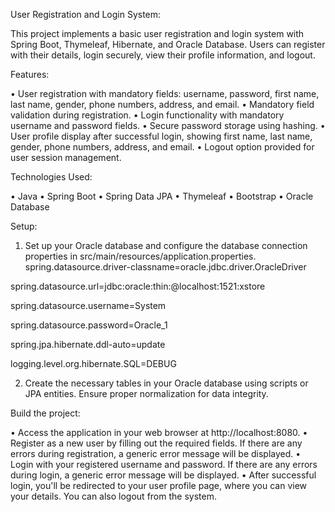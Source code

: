 User Registration and Login System:

This project implements a basic user registration and login system with Spring Boot, Thymeleaf, Hibernate, and Oracle Database. Users can register with their details, login securely, view their profile information, and logout.



Features:

•	User registration with mandatory fields: username, password, first name, last name, gender, phone numbers, address, and email.
•	Mandatory field validation during registration.
•	Login functionality with mandatory username and password fields.
•	Secure password storage using hashing.
•	User profile display after successful login, showing first name, last name, gender, phone numbers, address, and email.
•	Logout option provided for user session management.



Technologies Used:

•	Java
•	Spring Boot
•	Spring Data JPA
•	Thymeleaf
•	Bootstrap
•	Oracle Database



Setup:

1.	Set up your Oracle database and configure the database connection properties in src/main/resources/application.properties.
spring.datasource.driver-classname=oracle.jdbc.driver.OracleDriver

spring.datasource.url=jdbc:oracle:thin:@localhost:1521:xstore

spring.datasource.username=System

spring.datasource.password=Oracle_1

spring.jpa.hibernate.ddl-auto=update

logging.level.org.hibernate.SQL=DEBUG


2.	Create the necessary tables in your Oracle database using scripts or JPA entities. Ensure proper normalization for data integrity.



Build the project:

•	Access the application in your web browser at http://localhost:8080.
•	Register as a new user by filling out the required fields. If there are any errors during registration, a generic error message will be displayed.
•	Login with your registered username and password. If there are any errors during login, a generic error message will be displayed.
•	After successful login, you'll be redirected to your user profile page, where you can view your details. You can also logout from the system.
